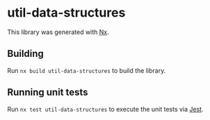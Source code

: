 # util-data-structures

This library was generated with [Nx](https://nx.dev).

## Building

Run `nx build util-data-structures` to build the library.

## Running unit tests

Run `nx test util-data-structures` to execute the unit tests via [Jest](https://jestjs.io).
